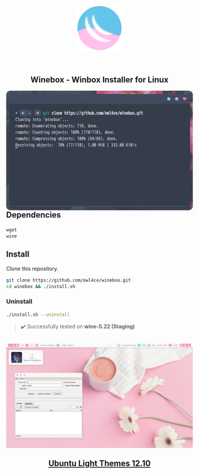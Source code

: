 <p align="center"><a name="top" href="#winebox---winbox-installer-for-linux"><img width="25%" src="./.winebox/winebox.png"></a></p>

<br>

<h2 align="center">Winebox - Winbox Installer for Linux</h2>

<a href="#winebox---winbox-installer-for-linux"><img src="./screenshots/run.gif" align="left" width="516px"/></a>

## Dependencies <img alt="" align="right" src="https://badges.pufler.dev/visits/owl4ce/winebox?style=flat-square&label=&color=fa74b2&logo=GitHub&logoColor=white&labelColor=373e4d"/>
`wget`  
`wine`

## Install
Clone this repository.
```bash
git clone https://github.com/owl4ce/winebox.git
cd winebox && ./install.sh
```

### Uninstall
```bash
./install.sh --uninstall
```

> :heavy_check_mark: Successfully tested on **wine-5.22 (Staging)**

<br>

<img src="./screenshots/screenshot.png" align="center"/>

## <a href="https://www.deviantart.com/aerilius/art/Ubuntu-Light-Themes-12-10-327631977"><p align="center">Ubuntu Light Themes 12.10</p><a>
